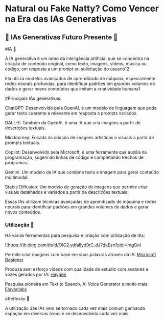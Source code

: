 # Natural ou Fake Natty? Como Vencer na Era das IAs Generativas


## 🎯 IAs Generativas Futuro Presente 🚀

#IA 📒

A IA generativa é um ramo da inteligência artificial que se concentra na criação de conteúdo original, como texto, imagens, vídeos, música ou código, em resposta a um prompt ou solicitação do usuário12.

Ela utiliza modelos avançados de aprendizado de máquina, especialmente redes neurais profundas, para identificar padrões em grandes volumes de dados e gerar novos conteúdos que imitam a criatividade humana1

#Principais IAs generativas:

ChatGPT: Desenvolvido pela OpenAI, é um modelo de linguagem que pode gerar texto coerente e relevante em resposta a prompts variados.

DALL-E: Também da OpenAI, é uma IA que cria imagens a partir de descrições textuais.

MidJourney: Focada na criação de imagens artísticas e visuais a partir de prompts textuais.

Copilot: Desenvolvido pela Microsoft, é uma ferramenta que auxilia na programação, sugerindo linhas de código e completando trechos de programas.

Gemini: Um modelo de IA que combina texto e imagem para gerar conteúdo multimodal.

Stable Diffusion: Um modelo de geração de imagens que permite criar visuais detalhados e variados a partir de descrições textuais.

Essas IAs utilizam técnicas avançadas de aprendizado de máquina e redes neurais para identificar padrões em grandes volumes de dados e gerar novos conteúdos.


### Utilização 🤖

Há varias ferramentas para pesquisa e criação com utilização de IAs:

!(https://th.bing.com/th/id/OIG2.ydfaIlyd0rC_dJ7dkEsn?pid=ImgGn)


Permite criar imagens com base em suas palavras através da IA: [Microsoft Designer](https://copilot.microsoft.com/)

Produza sem esforço vídeos com qualidade de estúdio com avatares e vozes gerados por IA: [Heygen](https://www.heygen.com/d-id-alternative?sid=did-alternative-ggs&gad_source=1&gclid=CjwKCAjw1920BhA3EiwAJT3lSd5Gkz46q7dwsgXrwq8AxQZGRiEMWTf2vp4Ax-PbW1ef4ZRrUTVTDBoCmFAQAvD_BwE)

Pesquisa pioneira em Text to Speech, AI Voice Generator e muito mais: [Elevenlabs](https://elevenlabs.io)


#Reflexão 💭

A utilização das IAs vem se tornado cada vez mais comum ganhando espação em diversas áreas e se desenvolvido cada vez mais.

